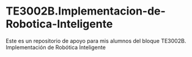 # TE3002B.Implementacion-de-Robotica-Inteligente
Este es un repositorio de apoyo para mis alumnos del bloque TE3002B. Implementación de Robótica Inteligente

